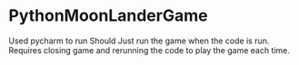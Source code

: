 # PythonMoonLanderGame
Used pycharm to run Should Just run the game when the code is run. Requires closing game and rerunning the code to play the game each time.
